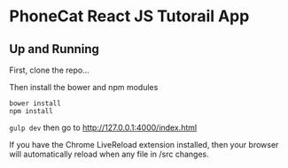 # PhoneCat React JS Tutorail App


## Up and Running
First, clone the repo...

Then install the bower and npm modules

```
bower install
npm install
```

`gulp dev` then go to http://127.0.0.1:4000/index.html

If you have the Chrome LiveReload extension installed, then your browser will automatically reload when any file in /src changes.
